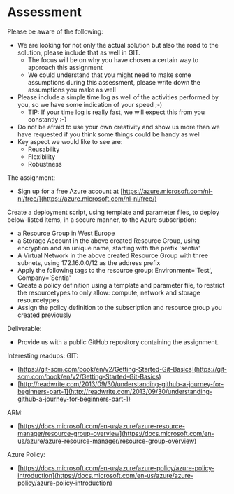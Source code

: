# Assessment
Please be aware of the following:
- We are looking for not only the actual solution but also the road to the solution, please include that as well in GIT.
  - The focus will be on why you have chosen a certain way to approach this assignment
  - We could understand that you might need to make some assumptions during this assessment, please write down the assumptions you make as well
- Please include a simple time log as well of the activities performed by you, so we have some indication of your speed ;-)
  - TIP: If your time log is really fast, we will expect this from you constantly :-)
- Do not be afraid to use your own creativity and show us more than we have requested if you think some things could be handy as well
- Key aspect we would like to see are:
  - Reusability
  - Flexibility
  - Robustness

The assignment:
- Sign up for a free Azure account at [https://azure.microsoft.com/nl-nl/free/](https://azure.microsoft.com/nl-nl/free/)

Create a deployment script, using template and parameter files, to deploy below-listed items, in a secure manner, to the Azure subscription:
- a Resource Group in West Europe
- a Storage Account in the above created Resource Group, using encryption and an unique name, starting with the prefix 'sentia'
- A Virtual Network in the above created Resource Group with three subnets, using 172.16.0.0/12 as the address prefix
- Apply the following tags to the resource group: Environment='Test', Company='Sentia'
- Create a policy definition using a template and parameter file, to restrict the resourcetypes to only allow: compute, network and storage resourcetypes
- Assign the policy definition to the subscription and resource group you created previously

Deliverable:
- Provide us with a public GitHub repository containing the assignment.

Interesting readups:
GIT:
- [https://git-scm.com/book/en/v2/Getting-Started-Git-Basics](https://git-scm.com/book/en/v2/Getting-Started-Git-Basics)
- [http://readwrite.com/2013/09/30/understanding-github-a-journey-for-beginners-part-1](http://readwrite.com/2013/09/30/understanding-github-a-journey-for-beginners-part-1)

ARM:
- [https://docs.microsoft.com/en-us/azure/azure-resource-manager/resource-group-overview](https://docs.microsoft.com/en-us/azure/azure-resource-manager/resource-group-overview)

Azure Policy:
- [https://docs.microsoft.com/en-us/azure/azure-policy/azure-policy-introduction](https://docs.microsoft.com/en-us/azure/azure-policy/azure-policy-introduction)